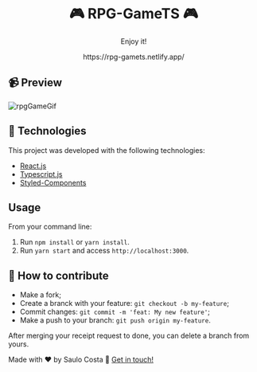 <h1 align="center"> 
	🎮 RPG-GameTS 🎮
</h1>


</p>

<p align="center">Enjoy it!</p>
<p align="center">https://rpg-gamets.netlify.app/</p>

## :video_camera: Preview
![rpgGameGif](https://user-images.githubusercontent.com/79532045/136676848-4889c4d5-2cff-4cae-a17d-88ce044ac954.gif)


## :rocket: Technologies

This project was developed with the following technologies:

- [React.js](https://reactjs.org)
- [Typescript.js](https://www.typescriptlang.org/docs/)
- [Styled-Components](https://styled-components.com/docs)





## Usage
From your command line:

1. Run `npm install` or `yarn install`.<br />
2. Run `yarn start` and access `http://localhost:3000`.<br />


## 🤔 How to contribute

- Make a fork;
- Create a branck with your feature: `git checkout -b my-feature`;
- Commit changes: `git commit -m 'feat: My new feature'`;
- Make a push to your branch: `git push origin my-feature`.

After merging your receipt request to done, you can delete a branch from yours.


Made with ♥ by Saulo Costa :wave: [Get in touch!](https://www.linkedin.com/in/saulocosta10/)





